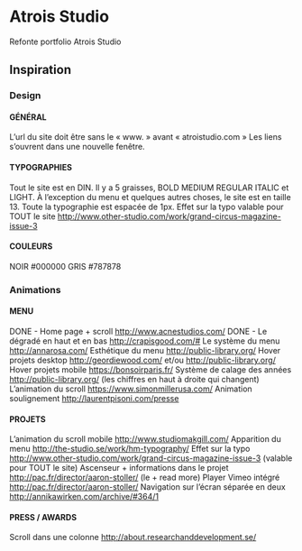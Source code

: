 # Atrois Studio

Refonte portfolio Atrois Studio

## Inspiration

### Design

#### GÉNÉRAL

L’url du site doit être sans le « www. » avant « atroistudio.com »
Les liens s’ouvrent dans une nouvelle fenêtre.


#### TYPOGRAPHIES

Tout le site est en DIN. Il y a 5 graisses, BOLD MEDIUM REGULAR ITALIC et LIGHT.
À l’exception du menu et quelques autres choses, le site est en taille 13.
Toute la typographie est espacée de 1px.
Effet sur la typo valable pour TOUT le site http://www.other-studio.com/work/grand-circus-magazine-issue-3 

#### COULEURS

NOIR	#000000
GRIS 	#787878

### Animations

#### MENU

DONE - Home page + scroll					http://www.acnestudios.com/
DONE - Le dégradé en haut et en bas 		http://crapisgood.com/#
Le système du menu					http://annarosa.com/
Esthétique du menu					http://public-library.org/
Hover projets desktop				http://geordiewood.com/ et/ou http://public-library.org/
Hover projets mobile				https://bonsoirparis.fr/
Système de calage des années		http://public-library.org/ (les chiffres en haut à droite qui changent)
L’animation du scroll 				https://www.simonmillerusa.com/
Animation soulignement				http://laurentpisoni.com/presse


#### PROJETS

L’animation du scroll mobile				http://www.studiomakgill.com/
Apparition du menu							http://the-studio.se/work/hm-typography/
Effet sur la typo							http://www.other-studio.com/work/grand-circus-magazine-issue-3 (valable pour TOUT le site)
Ascenseur + informations dans le projet		http://pac.fr/director/aaron-stoller/ (le + read more)
Player Vimeo intégré						http://pac.fr/director/aaron-stoller/
Navigation sur l’écran séparée en deux		http://annikawirken.com/archive/#364/1



#### PRESS / AWARDS

Scroll dans une colonne				http://about.researchanddevelopment.se/
